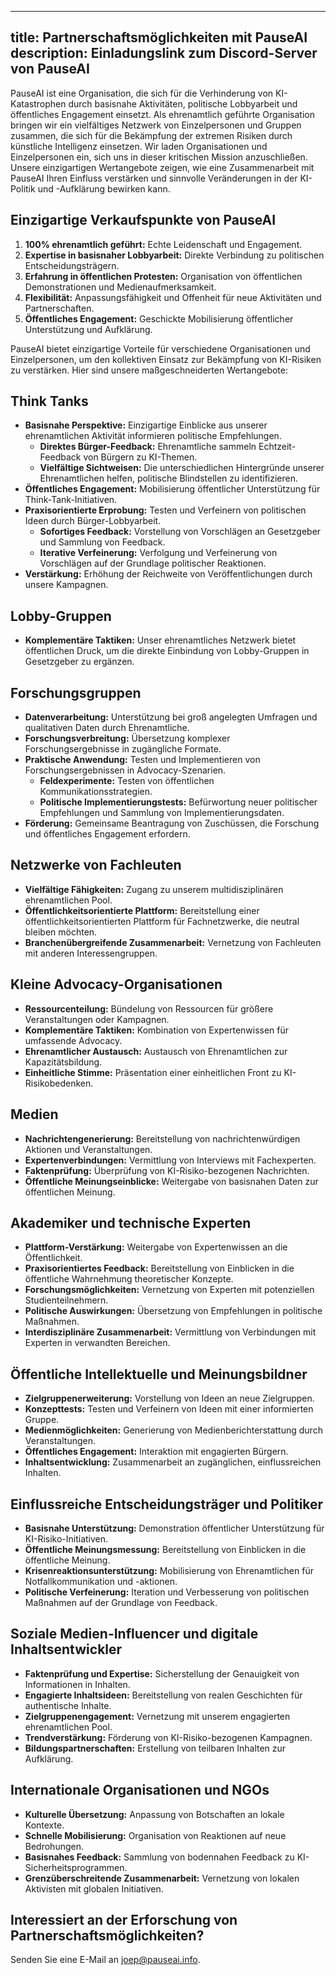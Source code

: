 

---
title: Partnerschaftsmöglichkeiten mit PauseAI
description: Einladungslink zum Discord-Server von PauseAI
---

PauseAI ist eine Organisation, die sich für die Verhinderung von KI-Katastrophen durch basisnahe Aktivitäten, politische Lobbyarbeit und öffentliches Engagement einsetzt.
Als ehrenamtlich geführte Organisation bringen wir ein vielfältiges Netzwerk von Einzelpersonen und Gruppen zusammen, die sich für die Bekämpfung der extremen Risiken durch künstliche Intelligenz einsetzen.
Wir laden Organisationen und Einzelpersonen ein, sich uns in dieser kritischen Mission anzuschließen.
Unsere einzigartigen Wertangebote zeigen, wie eine Zusammenarbeit mit PauseAI Ihren Einfluss verstärken und sinnvolle Veränderungen in der KI-Politik und -Aufklärung bewirken kann.

## Einzigartige Verkaufspunkte von PauseAI

1. **100% ehrenamtlich geführt:** Echte Leidenschaft und Engagement.
2. **Expertise in basisnaher Lobbyarbeit:** Direkte Verbindung zu politischen Entscheidungsträgern.
3. **Erfahrung in öffentlichen Protesten:** Organisation von öffentlichen Demonstrationen und Medienaufmerksamkeit.
4. **Flexibilität:** Anpassungsfähigkeit und Offenheit für neue Aktivitäten und Partnerschaften.
5. **Öffentliches Engagement:** Geschickte Mobilisierung öffentlicher Unterstützung und Aufklärung.

PauseAI bietet einzigartige Vorteile für verschiedene Organisationen und Einzelpersonen, um den kollektiven Einsatz zur Bekämpfung von KI-Risiken zu verstärken. Hier sind unsere maßgeschneiderten Wertangebote:

## Think Tanks

- **Basisnahe Perspektive:** Einzigartige Einblicke aus unserer ehrenamtlichen Aktivität informieren politische Empfehlungen.
  - **Direktes Bürger-Feedback:** Ehrenamtliche sammeln Echtzeit-Feedback von Bürgern zu KI-Themen.
  - **Vielfältige Sichtweisen:** Die unterschiedlichen Hintergründe unserer Ehrenamtlichen helfen, politische Blindstellen zu identifizieren.
- **Öffentliches Engagement:** Mobilisierung öffentlicher Unterstützung für Think-Tank-Initiativen.
- **Praxisorientierte Erprobung:** Testen und Verfeinern von politischen Ideen durch Bürger-Lobbyarbeit.
  - **Sofortiges Feedback:** Vorstellung von Vorschlägen an Gesetzgeber und Sammlung von Feedback.
  - **Iterative Verfeinerung:** Verfolgung und Verfeinerung von Vorschlägen auf der Grundlage politischer Reaktionen.
- **Verstärkung:** Erhöhung der Reichweite von Veröffentlichungen durch unsere Kampagnen.

## Lobby-Gruppen

- **Komplementäre Taktiken:** Unser ehrenamtliches Netzwerk bietet öffentlichen Druck, um die direkte Einbindung von Lobby-Gruppen in Gesetzgeber zu ergänzen.

## Forschungsgruppen

- **Datenverarbeitung:** Unterstützung bei groß angelegten Umfragen und qualitativen Daten durch Ehrenamtliche.
- **Forschungsverbreitung:** Übersetzung komplexer Forschungsergebnisse in zugängliche Formate.
- **Praktische Anwendung:** Testen und Implementieren von Forschungsergebnissen in Advocacy-Szenarien.
  - **Feldexperimente:** Testen von öffentlichen Kommunikationsstrategien.
  - **Politische Implementierungstests:** Befürwortung neuer politischer Empfehlungen und Sammlung von Implementierungsdaten.
- **Förderung:** Gemeinsame Beantragung von Zuschüssen, die Forschung und öffentliches Engagement erfordern.

## Netzwerke von Fachleuten

- **Vielfältige Fähigkeiten:** Zugang zu unserem multidisziplinären ehrenamtlichen Pool.
- **Öffentlichkeitsorientierte Plattform:** Bereitstellung einer öffentlichkeitsorientierten Plattform für Fachnetzwerke, die neutral bleiben möchten.
- **Branchenübergreifende Zusammenarbeit:** Vernetzung von Fachleuten mit anderen Interessengruppen.

## Kleine Advocacy-Organisationen

- **Ressourcenteilung:** Bündelung von Ressourcen für größere Veranstaltungen oder Kampagnen.
- **Komplementäre Taktiken:** Kombination von Expertenwissen für umfassende Advocacy.
- **Ehrenamtlicher Austausch:** Austausch von Ehrenamtlichen zur Kapazitätsbildung.
- **Einheitliche Stimme:** Präsentation einer einheitlichen Front zu KI-Risikobedenken.

## Medien

- **Nachrichtengenerierung:** Bereitstellung von nachrichtenwürdigen Aktionen und Veranstaltungen.
- **Expertenverbindungen:** Vermittlung von Interviews mit Fachexperten.
- **Faktenprüfung:** Überprüfung von KI-Risiko-bezogenen Nachrichten.
- **Öffentliche Meinungseinblicke:** Weitergabe von basisnahen Daten zur öffentlichen Meinung.

## Akademiker und technische Experten

- **Plattform-Verstärkung:** Weitergabe von Expertenwissen an die Öffentlichkeit.
- **Praxisorientiertes Feedback:** Bereitstellung von Einblicken in die öffentliche Wahrnehmung theoretischer Konzepte.
- **Forschungsmöglichkeiten:** Vernetzung von Experten mit potenziellen Studienteilnehmern.
- **Politische Auswirkungen:** Übersetzung von Empfehlungen in politische Maßnahmen.
- **Interdisziplinäre Zusammenarbeit:** Vermittlung von Verbindungen mit Experten in verwandten Bereichen.

## Öffentliche Intellektuelle und Meinungsbildner

- **Zielgruppenerweiterung:** Vorstellung von Ideen an neue Zielgruppen.
- **Konzepttests:** Testen und Verfeinern von Ideen mit einer informierten Gruppe.
- **Medienmöglichkeiten:** Generierung von Medienberichterstattung durch Veranstaltungen.
- **Öffentliches Engagement:** Interaktion mit engagierten Bürgern.
- **Inhaltsentwicklung:** Zusammenarbeit an zugänglichen, einflussreichen Inhalten.

## Einflussreiche Entscheidungsträger und Politiker

- **Basisnahe Unterstützung:** Demonstration öffentlicher Unterstützung für KI-Risiko-Initiativen.
- **Öffentliche Meinungsmessung:** Bereitstellung von Einblicken in die öffentliche Meinung.
- **Krisenreaktionsunterstützung:** Mobilisierung von Ehrenamtlichen für Notfallkommunikation und -aktionen.
- **Politische Verfeinerung:** Iteration und Verbesserung von politischen Maßnahmen auf der Grundlage von Feedback.

## Soziale Medien-Influencer und digitale Inhaltsentwickler

- **Faktenprüfung und Expertise:** Sicherstellung der Genauigkeit von Informationen in Inhalten.
- **Engagierte Inhaltsideen:** Bereitstellung von realen Geschichten für authentische Inhalte.
- **Zielgruppenengagement:** Vernetzung mit unserem engagierten ehrenamtlichen Pool.
- **Trendverstärkung:** Förderung von KI-Risiko-bezogenen Kampagnen.
- **Bildungspartnerschaften:** Erstellung von teilbaren Inhalten zur Aufklärung.

## Internationale Organisationen und NGOs

- **Kulturelle Übersetzung:** Anpassung von Botschaften an lokale Kontexte.
- **Schnelle Mobilisierung:** Organisation von Reaktionen auf neue Bedrohungen.
- **Basisnahes Feedback:** Sammlung von bodennahen Feedback zu KI-Sicherheitsprogrammen.
- **Grenzüberschreitende Zusammenarbeit:** Vernetzung von lokalen Aktivisten mit globalen Initiativen.

## Interessiert an der Erforschung von Partnerschaftsmöglichkeiten?

Senden Sie eine E-Mail an [joep@pauseai.info](mailto:joep@pauseai.info).